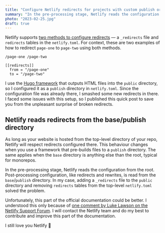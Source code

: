 ```yaml
---
title: "Configure Netlify redirects for projects with custom publish or base directory"
summary: "In the pre-processing stage, Netlify reads the configuration from the root. Post-processing configuration, like redirects and rewrites, is read from the base/publish directory."
photo: "2023-02-25.jpg"
draft: true
---
```


Netlify supports [two methods to configure redirects](https://docs.netlify.com/routing/redirects/) — a `_redirects` file and `redirects` tables in the `netlify.toml`. For context, these are two examples of how to redirect `page-one` to `page-two` using both methods.

```
/page-one /page-two
```

```
[[redirects]]
  from = "/page-one"
  to = "/page-two"
```

I use the [Hugo framework](https://gohugo.io) that outputs HTML files into the `public` directory, so I configured it as a `publish` directory in `netlify.toml`. Since the configuration file was already there, I smashed some new redirects in there. I faced some issues with this setup, so I published this quick post to save you from the unpleasant surprise of broken redirects.

## Netlify reads redirects from the base/publish directory

As long as your website is hosted from the top-level directory of your repo, Netlify will respect redirects configured there. This behaviour changes when you use a framework that pre-builds files to a `publish` directory. The same applies when the `base` directory is anything else than the root, typical for monorepos.

In the pre-processing stage, Netlify reads the configuration from the root. Post-processing configuration, like redirects and rewrites, is read from the `base`/`publish` directory. In my case, adding a `_redirects` file to the `public` directory and removing `redirects` tables from the top-level `netlify.toml` solved the problem.


Unfortunately, this part of the official documentation could be better. I understood this only because of [one comment by Luke Lawson on the Netlify Support Forum](https://answers.netlify.com/t/cant-get-netlify-toml-redirects-to-work/4563/8). I will contact the Netlify team and do my best to contribute and improve this part of the documentation.

I still love you Netlify 🫶
